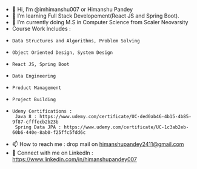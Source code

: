 - 👋 Hi, I’m @imhimanshu007 or Himanshu Pandey
- 👀 I’m learning Full Stack Developement(React JS and Spring Boot).
- 🌱 I’m currently doing M.S in Computer Science from Scaler Neovarsity
-    Course Work Includes :
-     Data Structures and Algorithms, Problem Solving
-     Object Oriented Design, System Design
-     React JS, Spring Boot
-     Data Engineering
-     Product Management
-     Project Building
-     Udemy Certifications : 
       Java 8 : https://www.udemy.com/certificate/UC-ded0ab46-4b15-4b85-9f87-cfffecb2b23b
       Spring Data JPA : https://www.udemy.com/certificate/UC-1c3ab2eb-60b6-440e-8ab0-f25ffc5fdd6c
- 📫 How to reach me : drop mail on himanshupandey2411@gmail.com
- 🔗 Connect with me on LinkedIn : https://www.linkedin.com/in/himanshupandey007

<!---
imhimanshu007/imhimanshu007 is a ✨ special ✨ repository because its `README.md` (this file) appears on your GitHub profile.
You can click the Preview link to take a look at your changes.
--->
